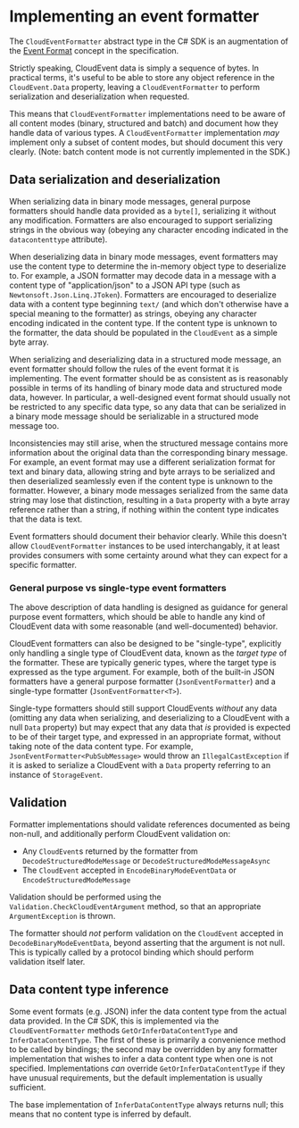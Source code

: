 # Implementing an event formatter

The `CloudEventFormatter` abstract type in the C# SDK is an
augmentation of the [Event
Format](https://github.com/cloudevents/spec/blob/main/cloudevents/spec.md#event-format)
concept in the specification.

Strictly speaking, CloudEvent data is simply a sequence of bytes. In
practical terms, it's useful to be able to store any object
reference in the `CloudEvent.Data` property, leaving a
`CloudEventFormatter` to perform serialization and deserialization
when requested.

This means that `CloudEventFormatter` implementations need to be
aware of all content modes (binary, structured and batch) and
document how they handle data of various types. A
`CloudEventFormatter` implementation *may* implement only a subset
of content modes, but should document this very clearly. (Note:
batch content mode is not currently implemented in the SDK.)

## Data serialization and deserialization

When serializing data in binary mode messages, general purpose formatters
should handle data provided as a `byte[]`, serializing it without any
modification. Formatters are also encouraged to support serializing
strings in the obvious way (obeying any character encoding indicated
in the `datacontenttype` attribute).

When deserializing data in binary mode messages, event formatters
may use the content type to determine the in-memory object type to
deserialize to. For example, a JSON formatter may decode data in a
message with a content type of "application/json" to a JSON API type
(such as `Newtonsoft.Json.Linq.JToken`). Formatters are encouraged
to deserialize data with a content type beginning `text/` (and which
don't otherwise have a special meaning to the formatter) as
strings, obeying any character encoding indicated in the content
type. If the content type is unknown to the formatter, the data
should be populated in the `CloudEvent` as a simple byte array.

When serializing and deserializing data in a structured mode
message, an event formatter should follow the rules of the event
format it is implementing. The event formatter should be as
consistent as is reasonably possible in terms of its handling of
binary mode data and structured mode data, however. In particular, a
well-designed event format should usually not be restricted to any
specific data type, so any data that can be serialized in a binary
mode message should be serializable in a structured mode message
too.

Inconsistencies may still arise, when the structured message
contains more information about the original data than the
corresponding binary message. For example, an event format may use a
different serialization format for text and binary data, allowing
string and byte arrays to be serialized and then deserialized
seamlessly even if the content type is unknown to the formatter.
However, a binary mode messages serialized from the same data string may
lose that distinction, resulting in a `Data` property with a byte
array reference rather than a string, if nothing within the content
type indicates that the data is text.

Event formatters should document their behavior clearly. While this
doesn't allow `CloudEventFormatter` instances to be used
interchangably, it at least provides consumers with some certainty
around what they can expect for a specific formatter.

### General purpose vs single-type event formatters

The above description of data handling is designed as guidance for
general purpose event formatters, which should be able to handle any
kind of CloudEvent data with some reasonable (and well-documented)
behavior.

CloudEvent formatters can also be designed to be "single-type",
explicitly only handling a single type of CloudEvent data, known 
as the *target type* of the formatter. These are typically generic
types, where the target type is expressed as the type argument. For
example, both of the built-in JSON formatters have a general purpose
formatter (`JsonEventFormatter`) and a single-type formatter
(`JsonEventFormatter<T>`).

Single-type formatters should still support CloudEvents *without*
any data (omitting any data when serializing, and deserializing to a
CloudEvent with a null `Data` property) but may expect that any data
that *is* provided is expected to be of their target type, and
expressed in an appropriate format, without taking note of the data
content type. For example, `JsonEventFormatter<PubSubMessage>` would
throw an `IllegalCastException` if it is asked to serialize a
CloudEvent with a `Data` property referring to an instance of
`StorageEvent`.

## Validation

Formatter implementations should validate references documented as
being non-null, and additionally perform CloudEvent validation on:

- Any `CloudEvent`s returned by the formatter from
  `DecodeStructuredModeMessage` or `DecodeStructuredModeMessageAsync`
- The `CloudEvent` accepted in `EncodeBinaryModeEventData` or
  `EncodeStructuredModeMessage`

Validation should be performed using the `Validation.CheckCloudEventArgument`
method, so that an appropriate `ArgumentException` is thrown.

The formatter should *not* perform validation on the `CloudEvent`
accepted in `DecodeBinaryModeEventData`, beyond asserting that the
argument is not null. This is typically called by a protocol binding
which should perform validation itself later.

## Data content type inference

Some event formats (e.g. JSON) infer the data content type from the
actual data provided. In the C# SDK, this is implemented via the
`CloudEventFormatter` methods `GetOrInferDataContentType` and
`InferDataContentType`. The first of these is primarily a
convenience method to be called by bindings; the second may be
overridden by any formatter implementation that wishes to infer
a data content type when one is not specified. Implementations *can*
override `GetOrInferDataContentType` if they have unusual
requirements, but the default implementation is usually sufficient.

The base implementation of `InferDataContentType` always returns
null; this means that no content type is inferred by default.
